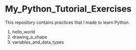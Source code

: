 # My_Python_Tutorial_Exercises
This repository contains practices that I made to learn  Python.

  1) hello_world
  2) drawing_a_shape
  3) variables_and_data_types
